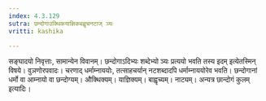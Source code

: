 ```yaml
---
index: 4.3.129
sutra: छन्दोगाउक्थिकयाज्ञिकबह्वृचनटाज् ञ्यः
vritti: kashika

---
```

सङ्घादयो निवृत्ताः, सामान्येन विवानम्। छन्दोगाऽदिभ्यः शब्देभ्यो ञ्यः प्रत्ययो भवति तस्य इदम् इत्येतस्मिन् विषये। वुञणोरपवादः। चरणाद् धर्माम्नाययोः, तत्साहचर्यान् नटशब्दादपि धर्माम्नाययोरेव भवति। छन्दोगानां धर्मो वा आम्नायो वा छन्दोग्यम्। औक्थिक्यम्। याज्ञिक्यम्। बाह्वृच्यम्। नाट्यम्। अन्यत्र छान्दोगं कुलम् इत्यादिः।